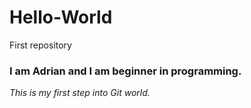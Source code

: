 # Hello-World
First repository

### I am Adrian and I am beginner in programming.
*This is my first step into Git world.* 
